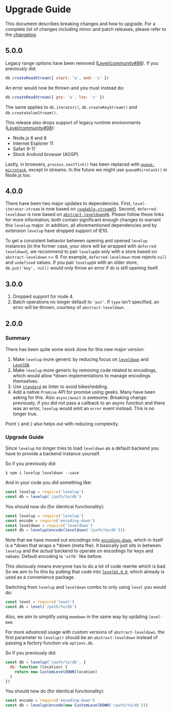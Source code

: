 # Upgrade Guide

This document describes breaking changes and how to upgrade. For a complete list of changes including minor and patch releases, please refer to the [changelog](CHANGELOG.md).

## 5.0.0

Legacy range options have been removed ([Level/community#86](https://github.com/Level/community/issues/86)). If you previously did:

```js
db.createReadStream({ start: 'a', end: 'z' })
```

An error would now be thrown and you must instead do:

```js
db.createReadStream({ gte: 'a', lte: 'z' })
```

The same applies to `db.iterator()`, `db.createKeyStream()` and `db.createValueStream()`.

This release also drops support of legacy runtime environments ([Level/community#98](https://github.com/Level/community/issues/98)):

- Node.js 6 and 8
- Internet Explorer 11
- Safari 9-11
- Stock Android browser (AOSP).

Lastly, in browsers, `process.nextTick()` has been replaced with [`queue-microtask`](https://github.com/feross/queue-microtask), except in streams. In the future we might use `queueMicrotask()` in Node.js too.

## 4.0.0

There have been two major updates to dependencies. First, `level-iterator-stream` is now based on [`readable-stream@3`](https://github.com/nodejs/readable-stream#version-3xx). Second, `deferred-leveldown` is now based on [`abstract-leveldown@6`](https://github.com/Level/abstract-leveldown/blob/master/UPGRADING.md#v6). Please follow these links for more information; both contain significant enough changes to warrant this `levelup` major. In addition, all aforementioned dependencies and by extension `levelup` have dropped support of IE10.

To get a consistent behavior between opening and opened `levelup` instances (in the former case, your store will be wrapped with `deferred-leveldown`), we recommend to pair `levelup@4` only with a store based on `abstract-leveldown` >= 6. For example, `deferred-leveldown` now rejects `null` and `undefined` values. If you pair `levelup@4` with an older store, `db.put('key', null)` would only throw an error if `db` is still opening itself.

## 3.0.0

1. Dropped support for node 4.
2. Batch operations no longer default to `'put'`. If `type` isn't specified, an error will be thrown, courtesy of `abstract-leveldown`.

## 2.0.0

### Summary

There has been quite some work done for this new major version:

1. Make `levelup` more generic by reducing focus on [`leveldown`](https://github.com/Level/leveldown) and [`LevelDB`](https://github.com/google/leveldb).
2. Make `levelup` more generic by removing code related to encodings, which would allow \*down implementations to manage encodings themselves.
3. Use [`standard`](https://github.com/standard/standard) as linter to avoid bikeshedding.
4. Add a native `Promise` API for promise using geeks. Many have been asking for this. Also `async/await` is awesome. Breaking change: previously, if you did not pass a callback to an async function and there was an error, `levelup` would emit an `error` event instead. This is no longer true.

Point `1` and `2` also helps out with reducing complexity.

### Upgrade Guide

Since `levelup` no longer tries to load `leveldown` as a default backend you have to provide a backend instance yourself.

So if you previously did:

```
$ npm i levelup leveldown --save
```

And in your code you did something like:

```js
const levelup = require('levelup')
const db = levelup('/path/to/db')
```

You should now do (for identical functionality):

```js
const levelup = require('levelup')
const encode = require('encoding-down')
const leveldown = require('leveldown')
const db = levelup(encode(leveldown('/path/to/db')))
```

Note that we have moved out encodings into [`encoding-down`](https://github.com/level/encoding-down), which in itself is a \*down that wraps a \*down (meta ftw). It basically just sits in between `levelup` and the _actual_ backend to operate on encodings for keys and values. Default encoding is `'utf8'` like before.

This obviously means everyone has to do a lot of code rewrite which is bad. So we aim to fix this by putting that code into [`level@2.0.0`](https://github.com/level/level), which already is used as a convenience package.

Switching from `levelup` and `leveldown` combo to only using `level` you would do:

```js
const level = require('level')
const db = level('/path/to/db')
```

Also, we aim to simplify using `memdown` in the same way by updating `level-mem`.

For more advanced usage with custom versions of `abstract-leveldown`, the first parameter to `levelup()` should be an `abstract-leveldown` instead of passing a factory function via `options.db`.

So if you previously did:

```js
const db = levelup('/path/to/db', {
  db: function (location) {
    return new CustomLevelDOWN(location)
  }
})
```

You should now do (for identical functionality):

```js
const encode = require('encoding-down')
const db = levelup(encode(new CustomLevelDOWN('/path/to/db')))
```

